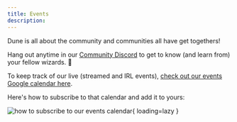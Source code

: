```yaml
---
title: Events
description: 
---
```


Dune is all about the community and communities all have get togethers!

Hang out anytime in our [Community Discord](https://discord.gg/BJBHFR6sdy) to get to know (and learn from) your fellow wizards. 🧙

To keep track of our live (streamed and IRL events), [check out our events Google calendar here](https://calendar.google.com/calendar/u/0/embed?src=c_0014af9d67a37fb498e0baac82a4feaa5d9d4f0627cd8d84f7ca425da79e8049@group.calendar.google.com).

Here's how to subscribe to that calendar and add it to yours:

![how to subscribe to our events calendar](images/subscribe-to-events-calendar.gif){ loading=lazy }